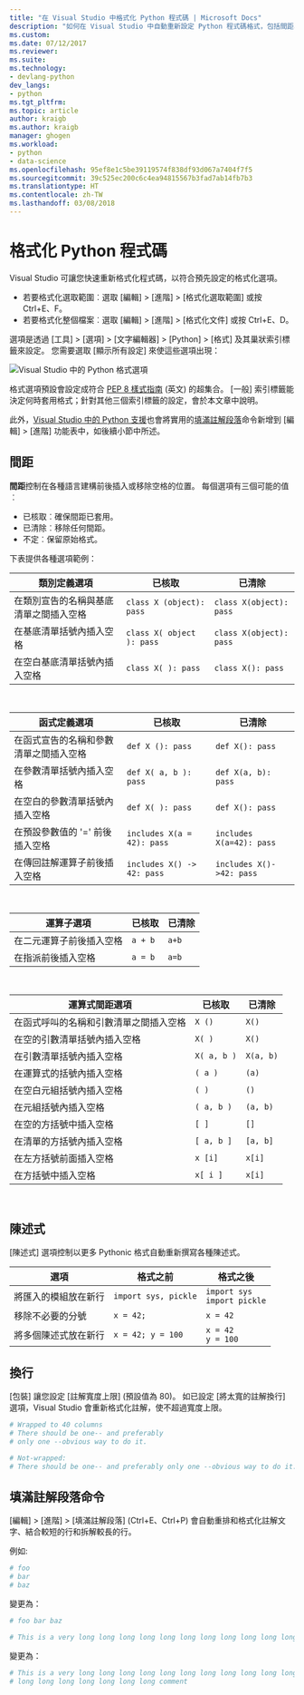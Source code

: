 ```yaml
---
title: "在 Visual Studio 中格式化 Python 程式碼 | Microsoft Docs"
description: "如何在 Visual Studio 中自動重新設定 Python 程式碼格式，包括間距、陳述式、換行和註解。"
ms.custom: 
ms.date: 07/12/2017
ms.reviewer: 
ms.suite: 
ms.technology:
- devlang-python
dev_langs:
- python
ms.tgt_pltfrm: 
ms.topic: article
author: kraigb
ms.author: kraigb
manager: ghogen
ms.workload:
- python
- data-science
ms.openlocfilehash: 95ef8e1c5be39119574f838df93d067a7404f7f5
ms.sourcegitcommit: 39c525ec200c6c4ea94815567b3fad7ab14fb7b3
ms.translationtype: HT
ms.contentlocale: zh-TW
ms.lasthandoff: 03/08/2018
---
```

# <a name="formatting-python-code"></a>格式化 Python 程式碼

Visual Studio 可讓您快速重新格式化程式碼，以符合預先設定的格式化選項。

- 若要格式化選取範圍︰選取 [編輯] > [進階] > [格式化選取範圍] 或按 Ctrl+E、F。
- 若要格式化整個檔案︰選取 [編輯] > [進階] > [格式化文件] 或按 Ctrl+E、D。

選項是透過 [工具] > [選項] > [文字編輯器] > [Python] > [格式] 及其巢狀索引標籤來設定。 您需要選取 [顯示所有設定] 來使這些選項出現：

![Visual Studio 中的 Python 格式選項](media/options-editor-formatting.png)

格式選項預設會設定成符合 [PEP 8 樣式指南](http://www.python.org/dev/peps/pep-0008/) \(英文\) 的超集合。 [一般] 索引標籤能決定何時套用格式；針對其他三個索引標籤的設定，會於本文章中說明。

此外，[Visual Studio 中的 Python 支援](installing-python-support-in-visual-studio.md)也會將實用的[填滿註解段落](#fill-comment-paragraph-command)命令新增到 [編輯] > [進階] 功能表中，如後續小節中所述。

## <a name="spacing"></a>間距

**間距**控制在各種語言建構前後插入或移除空格的位置。 每個選項有三個可能的值︰

- 已核取︰確保間距已套用。
- 已清除︰移除任何間距。
- 不定︰保留原始格式。

下表提供各種選項範例：

| 類別定義選項 | 已核取 | 已清除 |
| --- | --- | --- | 
| 在類別宣告的名稱與基底清單之間插入空格 | `class X (object): pass` | `class X(object): pass` | 
| 在基底清單括號內插入空格 | `class X( object ): pass` | `class X(object): pass` |
| 在空白基底清單括號內插入空格 | `class X( ): pass` | `class X(): pass` |

<br/>

| 函式定義選項 | 已核取 | 已清除 |
| --- | --- | --- |
| 在函式宣告的名稱和參數清單之間插入空格 | `def X (): pass` | `def X(): pass` | 
| 在參數清單括號內插入空格 | `def X( a, b ): pass` | `def X(a, b): pass` |
| 在空白的參數清單括號內插入空格 | `def X( ): pass` | `def X(): pass` |
| 在預設參數值的 '=' 前後插入空格 | `includes X(a = 42): pass` | `includes X(a=42): pass` |
| 在傳回註解運算子前後插入空格 | `includes X() -> 42: pass` | `includes X()->42: pass` |

<br/>

| 運算子選項 | 已核取 | 已清除 |
| --- | --- | --- |
| 在二元運算子前後插入空格 | `a + b` | `a+b` |
| 在指派前後插入空格 | `a = b` | `a=b` |

<br/>

| 運算式間距選項 | 已核取 | 已清除 |
| --- | --- | --- |
| 在函式呼叫的名稱和引數清單之間插入空格 | `X ()` | `X()` |
| 在空的引數清單括號內插入空格 | `X( )` | `X()` |
| 在引數清單括號內插入空格 | `X( a, b )` | `X(a, b)` |
| 在運算式的括號內插入空格 | `( a )` | `(a)` |
| 在空白元組括號內插入空格 | `( )` | `()` |
| 在元組括號內插入空格 | `( a, b )` | `(a, b)` |
| 在空的方括號中插入空格 | `[ ]` | `[]` |
| 在清單的方括號內插入空格 | `[ a, b ]` | `[a, b]` |
| 在左方括號前面插入空格 | `x [i]` | `x[i]` |
| 在方括號中插入空格 | `x[ i ]` | `x[i]` |

<br/>

## <a name="statements"></a>陳述式

[陳述式] 選項控制以更多 Pythonic 格式自動重新撰寫各種陳述式。

| 選項 | 格式之前 | 格式之後 |
| --- | --- | --- |
| 將匯入的模組放在新行 | `import sys, pickle` | `import sys`<br/>`import pickle` |
| 移除不必要的分號 | `x = 42;` | `x = 42` |
| 將多個陳述式放在新行 | `x = 42; y = 100` | `x = 42`<br/>`y = 100` |

## <a name="wrapping"></a>換行

[包裝] 讓您設定 [註解寬度上限] (預設值為 80)。 如已設定 [將太寬的註解換行] 選項，Visual Studio 會重新格式化註解，使不超過寬度上限。

```python
# Wrapped to 40 columns
# There should be one-- and preferably
# only one --obvious way to do it.
```

```python
# Not-wrapped:
# There should be one-- and preferably only one --obvious way to do it.
```

## <a name="fill-comment-paragraph-command"></a>填滿註解段落命令

[編輯] > [進階] > [填滿註解段落] (Ctrl+E、Ctrl+P) 會自動重排和格式化註解文字、結合較短的行和拆解較長的行。

例如: 

```python
# foo
# bar
# baz
```

變更為：

```python
# foo bar baz
```

```python
# This is a very long long long long long long long long long long long long long long long long long long long comment
```

變更為：

```python
# This is a very long long long long long long long long long long long long
# long long long long long long long comment
```
